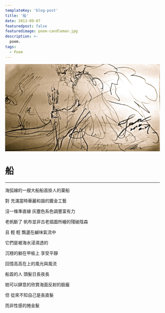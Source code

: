 ```yaml
---
templateKey: 'blog-post'
title: '船'
date: 2013-09-07
featuredpost: false
featuredimage: poem-candleman.jpg
description: >-
  poem.
tags:
  - Poem
---
```

![candleman](poem-candleman.jpg)


# 船
  
___
  
海弧線的一艘大船船首掛人的棄船

對 充滿當時華麗和諧的鍍金工藝

沒一條準直線 灰塵色系色調豐富有力

老帆斷了 帆布並非古老插圖所繪的殘破陰森

且 輕 輕 飄盪在鹹味氣流中

它們是被海水浸濕透的

沉穩的躺在甲板上 享受平靜

回憶高高在上的風光與風流

船首的人 頭髮日長夜長

她可以肆意的欣賞海面反射的臉龐

但 從來不知自己是長直髮

而非性感的捲金髮

